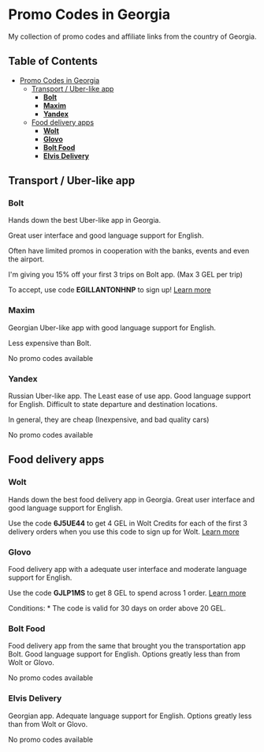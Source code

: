 # Promo Codes in Georgia

My collection of promo codes and affiliate links from the country of Georgia.


<!-- omit in toc -->
## Table of Contents
- [Promo Codes in Georgia](#promo-codes-in-georgia)
	- [Transport / Uber-like app](#transport--uber-like-app)
		- [**Bolt**](#bolt)
		- [**Maxim**](#maxim)
		- [**Yandex**](#yandex)
	- [Food delivery apps](#food-delivery-apps)
		- [**Wolt**](#wolt)
		- [**Glovo**](#glovo)
		- [**Bolt Food**](#bolt-food)
		- [**Elvis Delivery**](#elvis-delivery)


## Transport / Uber-like app

### **Bolt**
Hands down the best Uber-like app in Georgia. 

Great user interface and good language support for English.

Often have limited promos in cooperation with the banks, events and even the airport. 

I'm giving you 15% off your first 3 trips on Bolt app. (Max 3 GEL per trip)

To accept, use code **EGILLANTONHNP** to sign up! [Learn more](https://invite.bolt.eu/EGILLANTONHNP)


### **Maxim**
Georgian Uber-like app with good language support for English.

Less expensive than Bolt.
 
No promo codes available

### **Yandex**
Russian Uber-like app. The Least ease of use app. Good language support for English. Difficult to state departure and destination locations. 

In general, they are cheap (Inexpensive, and bad quality cars)
 
No promo codes available

## Food delivery apps

### **Wolt**
Hands down the best food delivery app in Georgia. Great user interface and good language support for English.

Use the code **6J5UE44** to get 4 GEL in Wolt Credits for each of the first 3 delivery orders when you use this code to sign up for Wolt. [Learn more](https://get.wolt.com/6J5UE44)

### **Glovo**
Food delivery app with a adequate user interface and moderate language support for English.

Use the code **GJLP1MS** to get 8 GEL to spend across 1 order. [Learn more](https://link.glovoapp.com/promo?c=GJLP1MS&link_type=mgm_promo)

Conditions:
	* The code is valid for 30 days on order above 20 GEL.

### **Bolt Food**
Food delivery app from the same that brought you the transportation app Bolt. Good language support for English. Options greatly less than from Wolt or Glovo.

No promo codes available

### **Elvis Delivery**
Georgian app. Adequate language support for English. Options greatly less than from Wolt or Glovo.

No promo codes available
